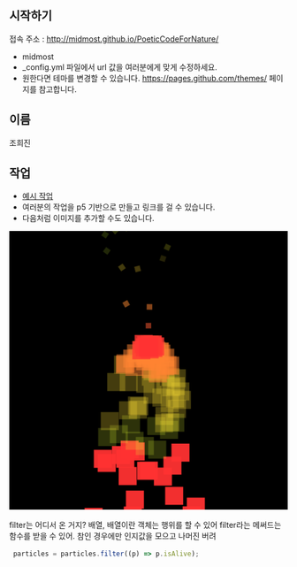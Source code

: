 ## 시작하기

접속 주소 : <http://midmost.github.io/PoeticCodeForNature/>
 * midmost
 * \_config.yml 파일에서 url 값을 여러분에게 맞게 수정하세요.
 * 원한다면 테마를 변경할 수 있습니다. <https://pages.github.com/themes/> 페이지를 참고합니다.


## 이름
조희진

## 작업
 * [예시 작업](https://editor.p5js.org/midmost44@gmail.com/sketches/FgHx1hfAA)
 * 여러분의 작업을 p5 기반으로 만들고 링크를 걸 수 있습니다.
 * 다음처럼 이미지를 추가할 수도 있습니다.

 ![예시 이미지](/untitled.png)

filter는 어디서 온 거지? 배열, 배열이란 객체는 행위를 할 수 있어
filter라는 메써드는 함수를 받을 수 있어.
참인 경우에만 인지값을 모으고 나머진 버려

```javascript
 particles = particles.filter((p) => p.isAlive);

 ```
